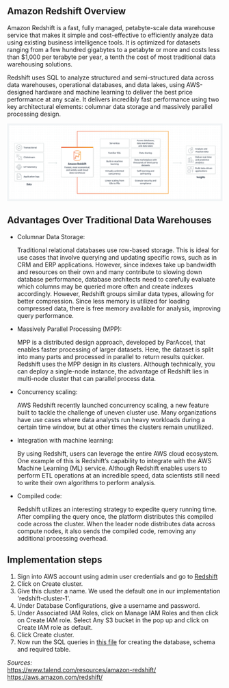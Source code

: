 ## Amazon Redshift Overview

Amazon Redshift is a fast, fully managed, petabyte-scale data warehouse service that makes it simple and cost-effective to efficiently analyze data using existing business intelligence tools. It is optimized for datasets ranging from a few hundred gigabytes to a petabyte or more and costs less than $1,000 per terabyte per year, a tenth the cost of most traditional data warehousing solutions.

Redshift uses SQL to analyze structured and semi-structured data across data warehouses, operational databases, and data lakes, using AWS-designed hardware and machine learning to deliver the best price performance at any scale. It delivers incredibly fast performance using two key architectural elements: columnar data storage and massively parallel processing design.

![plot](Images/Redshift_Image.png)

## Advantages Over Traditional Data Warehouses

* Columnar Data Storage:

    Traditional relational databases use row-based storage. This is ideal for use cases that involve querying and updating specific rows, such as in CRM and ERP applications. However, since indexes take up bandwidth and resources on their own and many contribute to slowing down database performance, database architects need to carefully evaluate which columns may be queried more often and create indexes accordingly. However, Redshift groups similar data types, allowing for better compression. Since less memory is utilized for loading compressed data, there is free memory available for analysis, improving query performance.

* Massively Parallel Processing (MPP):

    MPP is a distributed design approach, developed by ParAccel, that enables faster processing of larger datasets. Here, the dataset is split into many parts and processed in parallel to return results quicker. Redshift uses the MPP design in its clusters. Although technically, you can deploy a single-node instance, the advantage of Redshift lies in multi-node cluster that can parallel process data.

* Concurrency scaling:

    AWS Redshift recently launched concurrency scaling, a new feature built to tackle the challenge of uneven cluster use. Many organizations have use cases where data analysts run heavy workloads during a certain time window, but at other times the clusters remain unutilized.

* Integration with machine learning:

    By using Redshift, users can leverage the entire AWS cloud ecosystem. One example of this is Redshift’s capability to integrate with the AWS Machine Learning (ML) service. Although Redshift enables users to perform ETL operations at an incredible speed, data scientists still need to write their own algorithms to perform analysis.

* Compiled code:

    Redshift utilizes an interesting strategy to expedite query running time. After compiling the query once, the platform distributes this compiled code across the cluster. When the leader node distributes data across compute nodes, it also sends the compiled code, removing any additional processing overhead.
    
## Implementation steps

1. Sign into AWS account using admin user credentials and go to [Redshift](https://us-east-1.console.aws.amazon.com/redshiftv2/home?region=us-east-1#landing)
2. Click on Create cluster.
3. Give this cluster a name. We used the default one in our implementation 'redshift-cluster-1'.
4. Under Database Configurations, give a username and password.
5. Under Associated IAM Roles, click on Manage IAM Roles and then click on Create IAM role. Select Any S3 bucket in the pop up and click on Create IAM role as default.
6. Click Create cluster.
7. Now run the SQL queries in [this file](Redshift_Queries.sql) for creating the database, schema and required table.

*Sources:*  
https://www.talend.com/resources/amazon-redshift/  
https://aws.amazon.com/redshift/
